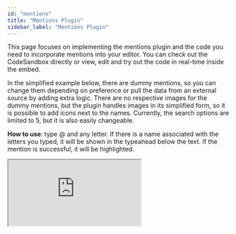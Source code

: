 ```yaml
---
id: "mentions"
title: "Mentions Plugin"
sidebar_label: "Mentions Plugin"
---
```


This page focuses on implementing the mentions plugin and the code you need to incorporate mentions into your editor. You can check out the CodeSandbox directly or view, edit and try out the code in real-time inside the embed. 

In the simplified example below, there are dummy mentions, so you can change them depending on preference or pull the data from an external source by adding extra logic. There are no respective images for the dummy mentions, but the plugin handles images in its simplified form, so it is possible to add icons next to the names. Currently, the search options are limited to 5, but it is also easily changeable. 

**How to use**: type @ and any letter. If there is a name associated with the letters you typed, it will be shown in the typeahead below the text. If the mention is successful, it will be highlighted.

<iframe src="https://codesandbox.io/embed/lexical-mention-plugin-example-ojn42n?fontsize=14&hidenavigation=1&module=/src/Editor.js,/src/plugins/MentionsPlugin.tsx,/src/nodes/MentionNode.ts&theme=dark&view=split"
     style={{width:100+"%", height:500+"px", border:0, "border-radius": 4+"px", overflow:"hidden"}}
     title="lexical-plain-text-example (forked)"
     allow="accelerometer; ambient-light-sensor; camera; encrypted-media; geolocation; gyroscope; hid; microphone; midi; payment; usb; vr; xr-spatial-tracking"
     sandbox="allow-forms allow-modals allow-popups allow-presentation allow-same-origin allow-scripts"
></iframe>